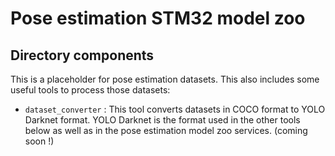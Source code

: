 # <a>Pose estimation STM32 model zoo</a>

## <a>Directory components</a>

This is a placeholder for pose estimation datasets.
This also includes some useful tools to process those datasets:
- `dataset_converter` : This tool converts datasets in COCO format to YOLO Darknet format. YOLO Darknet is the format used in the other tools below as well as in the pose estimation model zoo services. (coming soon !)
